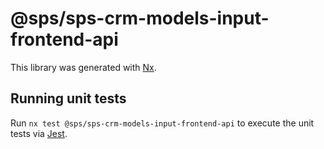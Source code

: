 # @sps/sps-crm-models-input-frontend-api

This library was generated with [Nx](https://nx.dev).

## Running unit tests

Run `nx test @sps/sps-crm-models-input-frontend-api` to execute the unit tests via [Jest](https://jestjs.io).
